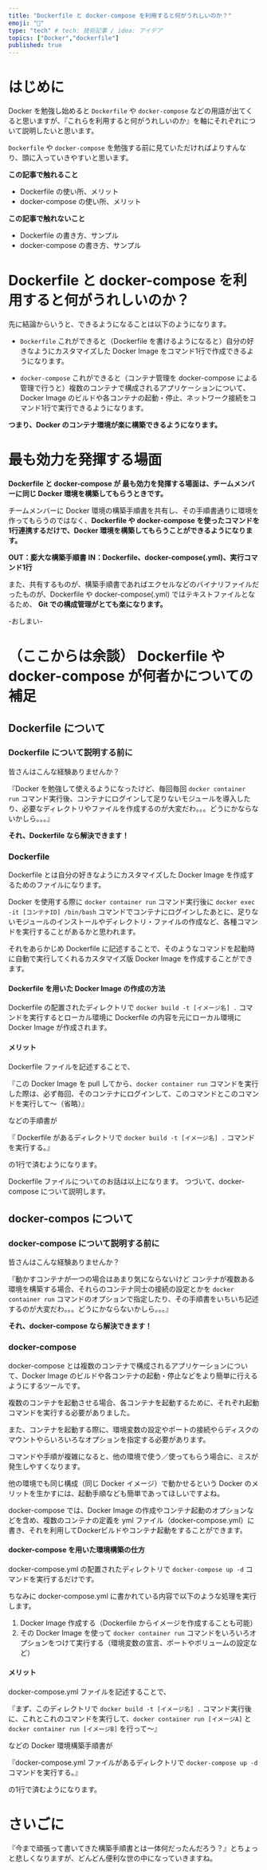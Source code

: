 ```yaml
---
title: "Dockerfile と docker-compose を利用すると何がうれしいのか？"
emoji: "🔖"
type: "tech" # tech: 技術記事 / idea: アイデア
topics: ["Docker","dockerfile"]
published: true
---
```


# はじめに

Docker を勉強し始めると `Dockerfile` や `docker-compose` などの用語が出てくると思いますが、『これらを利用すると何がうれしいのか』を軸にそれぞれについて説明したいと思います。

`Dockerfile` や `docker-compose` を勉強する前に見ていただければよりすんなり、頭に入っていきやすいと思います。

**この記事で触れること**

- Dockerfile の使い所、メリット
- docker-compose の使い所、メリット

**この記事で触れないこと**

- Dockerfile の書き方、サンプル
- docker-compose の書き方、サンプル

# Dockerfile と docker-compose を利用すると何がうれしいのか？

先に結論からいうと、できるようになることは以下のようになります。

- `Dockerfile`
これができると（Dockerfile を書けるようになると）自分の好きなようにカスタマイズした Docker Image をコマンド1行で作成できるようになります。

- `docker-compose`
これができると（コンテナ管理を docker-compose による管理で行うと）複数のコンテナで構成されるアプリケーションについて、Docker Image のビルドや各コンテナの起動・停止、ネットワーク接続をコマンド1行で実行できるようになります。

**つまり、Docker のコンテナ環境が楽に構築できるようになります。**

# 最も効力を発揮する場面

**Dockerfile と docker-compose が 最も効力を発揮する場面は、チームメンバーに同じ Docker 環境を構築してもらうときです。**

チームメンバーに Docker 環境の構築手順書を共有し、その手順書通りに環境を作ってもらうのではなく、**Dockerfile や docker-compose を使ったコマンドを1行連携するだけで、Docker 環境を構築してもらうことができるようになります。**

**OUT：膨大な構築手順書**
**IN：Dockerfile、docker-compose(.yml)、実行コマンド1行**

また、共有するものが、構築手順書であればエクセルなどのバイナリファイルだったものが、Dockerfile や docker-compose(.yml) ではテキストファイルとなるため、
**Git での構成管理がとても楽になります。**

-おしまい-

# （ここからは余談） Dockerfile や docker-compose が何者かについての補足

## Dockerfile について

### Dockerfile について説明する前に

皆さんはこんな経験ありませんか？

『Docker を勉強して使えるようになったけど、毎回毎回 `docker container run` コマンド実行後、コンテナにログインして足りないモジュールを導入したり、必要なディレクトリやファイルを作成するのが大変だわ。。。どうにかならないかしら。。。』

**それ、Dockerfile なら解決できます！**


### Dockerfile

Dockerfile とは自分の好きなようにカスタマイズした Docker Image を作成するためのファイルになります。

Docker を使用する際に `docker container run` コマンド実行後に `docker exec -it [コンテナID] /bin/bash` コマンドでコンテナにログインしたあとに、足りないモジュールのインストールやディレクトリ・ファイルの作成など、各種コマンドを実行することがあるかと思われます。

それをあらかじめ Dockerfile に記述することで、そのようなコマンドを起動時に自動で実行してくれるカスタマイズ版 Docker Image を作成することができます。


#### Dockerfile を用いた Docker Image の作成の方法
Dockerfile の配置されたディレクトリで `docker build -t [イメージ名] .` コマンドを実行するとローカル環境に Dockerfile の内容を元にローカル環境に Docker Image が作成されます。

#### メリット
Dockerfile ファイルを記述することで、

『この Docker Image を pull してから、`docker container run` コマンドを実行した際は、必ず毎回、そのコンテナにログインして、このコマンドとこのコマンドを実行して〜（省略）』

などの手順書が

『 Dockerfile があるディレクトリで `docker build -t [イメージ名] .` コマンドを実行する。』

の1行で済むようになります。

Dockerfile ファイルについてのお話は以上になります。
つづいて、docker-compose について説明します。


## docker-compos について

### docker-compose について説明する前に

皆さんはこんな経験ありませんか？

『動かすコンテナが一つの場合はあまり気にならないけど コンテナが複数ある環境を構築する場合、それらのコンテナ同士の接続の設定とかを `docker container run` コマンドのオプションで指定したり、その手順書をいちいち記述するのが大変だわ。。。どうにかならないかしら。。。』

**それ、docker-compose なら解決できます！**


### docker-compose
docker-compose とは複数のコンテナで構成されるアプリケーションについて、Docker Image のビルドや各コンテナの起動・停止などをより簡単に行えるようにするツールです。

複数のコンテナを起動させる場合、各コンテナを起動するために、それぞれ起動コマンドを実行する必要がありました。

また、コンテナを起動する際に、環境変数の設定やポートの接続やらディスクのマウントやらいろいろなオプションを指定する必要があります。

コマンドや手順が複雑になると、他の環境で使う／使ってもらう場合に、ミスが発生しやすくなります。

他の環境でも同じ構成（同じ Docker イメージ）で動かせるという Docker のメリットを生かすには、起動手順なども簡単であってほしいですよね。

docker-compose では、Docker Image の作成やコンテナ起動のオプションなどを含め、複数のコンテナの定義を yml ファイル（docker-compose.yml）に書き、それを利用してDockerビルドやコンテナ起動をすることができます。

#### docker-compose を用いた環境構築の仕方

docker-compose.yml の配置されたディレクトリで `docker-compose up -d` コマンドを実行するだけです。

ちなみに docker-compose.yml に書かれている内容で以下のような処理を実行します。

1. Docker Image 作成する（Dockerfile からイメージを作成することも可能）
2. その Docker Image を使って `docker container run` コマンドをいろいろオプションをつけて実行する（環境変数の宣言、ポートやボリュームの設定など）


#### メリット
docker-compose.yml ファイルを記述することで、

『まず、このディレクトリで `docker build -t [イメージ名] .` コマンド実行後に、これとこれのコマンドを実行して、`docker container run [イメージA]` と `docker container run [イメージB]` を行って〜』

などの Docker 環境構築手順書が

『docker-compose.yml ファイルがあるディレクトリで `docker-compose up -d` コマンドを実行する。』

の1行で済むようになります。


# さいごに
『今まで頑張って書いてきた構築手順書とは一体何だったんだろう？』とちょっと悲しくなりますが、どんどん便利な世の中になっていきますね。
